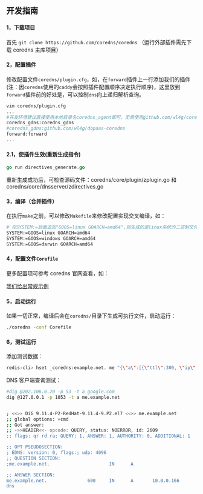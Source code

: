 ## 开发指南

#### 1，下载项目

首先 `git clone https://github.com/coredns/coredns` （运行外部插件需先下载 coredns 主库项目）

#### 2，配置插件

修改配置文件`coredns/plugin.cfg`，如，在`forward`插件上一行添加我们的插件(注：因`coredns`使用的`caddy`会按照插件配置顺序决定执行顺序)，这里放到`forward`插件前的好处是，可以控制`dns`向上递归解析查询。

```bash
vim coredns/plugin.cfg
...
#开发环境建议直接使用本地目录名coredns_agent即可，无需使用github.com/wl4g/coredns_agent地址。
coredns_gdns:coredns_gdns
#coredns_gdns:github.com/wl4g/dopaas-coredns
forward:forward
...
```

#### 2.1，使插件生效(重新生成指令)

```go
go run directives_generate.go
```

 重新生成成功后，可检查源码文件：coredns/core/plugin/zplugin.go 和 coredns/core/dnsserver/zdirectives.go

#### 3，编译（合并插件）

在执行`make`之前，可以修改`Makefile`来修改配置实现交叉编译，如：

```bash
# 在SYSTEM:=后面追加"GOOS=linux GOARCH=amd64",则生成的是linux系统的二进制文件:
SYSTEM:=GOOS=linux GOARCH=amd64
SYSTEM:=GOOS=windows GOARCH=amd64
SYSTEM:=GOOS=darwin GOARCH=amd64
```

#### 4，配置文件`Corefile`

更多配置项可参考 coredns 官网查看，如：

[我们给出常规示例](./README_CN.md#配置示例)

#### 5，启动运行

如果一切正常，编译后会在`coredns/`目录下生成可执行文件，启动运行：

```bash
./coredns -conf Corefile
```

#### 6，测试运行

添加测试数据：

```bash
redis-cli> hset _coredns:example.net. me "{\"a\":[{\"ttl\":300, \"ip\":\"10.0.0.166\"}]}"
```

DNS 客户端查询测试：

```bash
#dig @202.106.0.20 -p 53 -t a google.com
dig @127.0.0.1 -p 1053 -t a me.example.net


; <<>> DiG 9.11.4-P2-RedHat-9.11.4-9.P2.el7 <<>> me.example.net
;; global options: +cmd
;; Got answer:
;; ->>HEADER<<- opcode: QUERY, status: NOERROR, id: 2609
;; flags: qr rd ra; QUERY: 1, ANSWER: 1, AUTHORITY: 0, ADDITIONAL: 1

;; OPT PSEUDOSECTION:
; EDNS: version: 0, flags:; udp: 4096
;; QUESTION SECTION:
;me.example.net.                      IN      A

;; ANSWER SECTION:
me.example.net.               600     IN      A       10.0.0.166
dns
